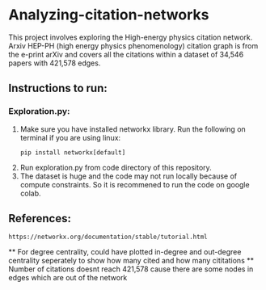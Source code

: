 # Analyzing-citation-networks
This project involves exploring the High-energy physics citation network. Arxiv HEP-PH (high energy physics phenomenology) citation graph is from the e-print arXiv and covers all the citations within a dataset of 34,546 papers with 421,578 edges.

## Instructions to run:

### Exploration.py:
1) Make sure you have installed networkx library. Run the following on terminal if you are using linux:
    ```
    pip install networkx[default]
    ```
2) Run exploration.py from code directory of this repository.
3) The dataset is huge and the code may not run locally because of compute constraints. So it is recommened to run the code on google colab.

## References:

    https://networkx.org/documentation/stable/tutorial.html

** For degree centrality, could have plotted in-degree and out-degree centrality seperately to show how many cited and how many cititations
** Number of citations doesnt reach 421,578 cause there are some nodes in edges which are out of the network